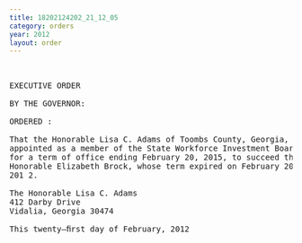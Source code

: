 ```yaml
---
title: 18202124202_21_12_05
category: orders
year: 2012
layout: order
---
```


<pre> 

EXECUTIVE ORDER

BY THE GOVERNOR:

ORDERED :

That the Honorable Lisa C. Adams of Toombs County, Georgia, is
appointed as a member of the State Workforce Investment Board,
for a term of office ending February 20, 2015, to succeed the
Honorable Elizabeth Brock, whose term expired on February 20,
201 2.

The Honorable Lisa C. Adams
412 Darby Drive
Vidalia, Georgia 30474

This twenty—ﬁrst day of February, 2012

 

</pre>

